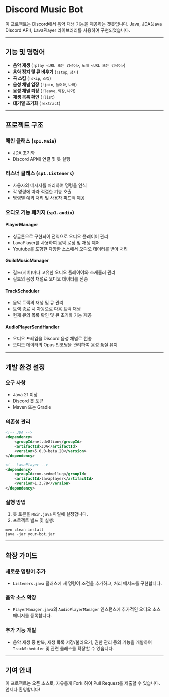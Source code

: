 # Discord Music Bot

이 프로젝트는 Discord에서 음악 재생 기능을 제공하는 챗봇입니다. Java, JDA(Java Discord API), LavaPlayer 라이브러리를 사용하여 구현되었습니다.

---

## 기능 및 명령어

* **음악 재생** (`!play <URL 또는 검색어>`, `노래 <URL 또는 검색어>`)
* **음악 정지 및 큐 비우기** (`!stop`, `정지`)
* **곡 스킵** (`!skip`, `스킵`)
* **음성 채널 입장** (`!join`, `들어와`, `나와`)
* **음성 채널 퇴장** (`!leave`, `퇴장`, `나가`)
* **재생 목록 확인** (`!list`)
* **대기열 초기화** (`!extract`)

---

## 프로젝트 구조

### 메인 클래스 (`sp1.Main`)

* JDA 초기화
* Discord API에 연결 및 봇 실행

### 리스너 클래스 (`sp1.Listeners`)

* 사용자의 메시지를 처리하여 명령을 인식
* 각 명령에 따라 적절한 기능 호출
* 명령별 예외 처리 및 사용자 피드백 제공

### 오디오 기능 패키지 (`sp1.audio`)

#### PlayerManager

* 싱글톤으로 구현되어 전역으로 오디오 플레이어 관리
* LavaPlayer를 사용하여 음악 로딩 및 재생 제어
* Youtube를 포함한 다양한 소스에서 오디오 데이터를 받아 처리

#### GuildMusicManager

* 길드(서버)마다 고유한 오디오 플레이어와 스케줄러 관리
* 길드의 음성 채널로 오디오 데이터를 전송

#### TrackScheduler

* 음악 트랙의 재생 및 큐 관리
* 트랙 종료 시 자동으로 다음 트랙 재생
* 현재 큐의 목록 확인 및 큐 초기화 기능 제공

#### AudioPlayerSendHandler

* 오디오 프레임을 Discord 음성 채널로 전송
* 오디오 데이터의 Opus 인코딩을 관리하여 음성 품질 유지

---

## 개발 환경 설정

### 요구 사항

* Java 21 이상
* Discord 봇 토큰
* Maven 또는 Gradle

### 의존성 관리

```xml
<!-- JDA -->
<dependency>
    <groupId>net.dv8tion</groupId>
    <artifactId>JDA</artifactId>
    <version>5.0.0-beta.20</version>
</dependency>

<!-- LavaPlayer -->
<dependency>
    <groupId>com.sedmelluq</groupId>
    <artifactId>lavaplayer</artifactId>
    <version>1.3.78</version>
</dependency>
```

### 실행 방법

1. 봇 토큰을 `Main.java` 파일에 설정합니다.
2. 프로젝트 빌드 및 실행:

```
mvn clean install
java -jar your-bot.jar
```

---

## 확장 가이드

### 새로운 명령어 추가

* `Listeners.java` 클래스에 새 명령어 조건을 추가하고, 처리 메서드를 구현합니다.

### 음악 소스 확장

* `PlayerManager.java`의 `AudioPlayerManager` 인스턴스에 추가적인 오디오 소스 매니저를 등록합니다.

### 추가 기능 개발

* 음악 재생 중 반복, 재생 목록 저장/불러오기, 권한 관리 등의 기능을 개발하여 `TrackScheduler` 및 관련 클래스를 확장할 수 있습니다.

---

## 기여 안내

이 프로젝트는 오픈 소스로, 자유롭게 Fork 하여 Pull Request를 제출할 수 있습니다. 언제나 환영합니다!
